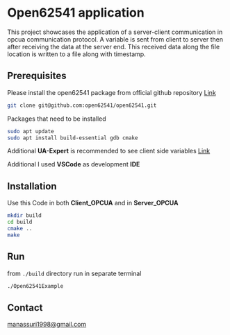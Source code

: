 # Open62541 application

This project showcases the application of a server-client communication in opcua communication protocol. A variable is sent from client to server then after receiving the data at the server end. This received data along the file location is written to a file along with timestamp.

## Prerequisites

Please install the open62541 package from official github repository [Link](https://github.com/open62541/open62541)

```bash
git clone git@github.com:open62541/open62541.git

```

Packages that need to be installed

```bash
sudo apt update
sudo apt install build-essential gdb cmake
```

Additional **UA-Expert** is recommended to see client side variables [Link](https://www.unified-automation.com/products/development-tools/uaexpert.html)

Additional I used **VSCode** as development **IDE**

## Installation

Use this Code in both **Client_OPCUA** and in **Server_OPCUA** 


```bash
mkdir build
cd build
cmake ..
make
```

## Run

from `./build` directory run in separate terminal

```sh
./Open62541Example
```



## Contact

manassuri1998@gmail.com
